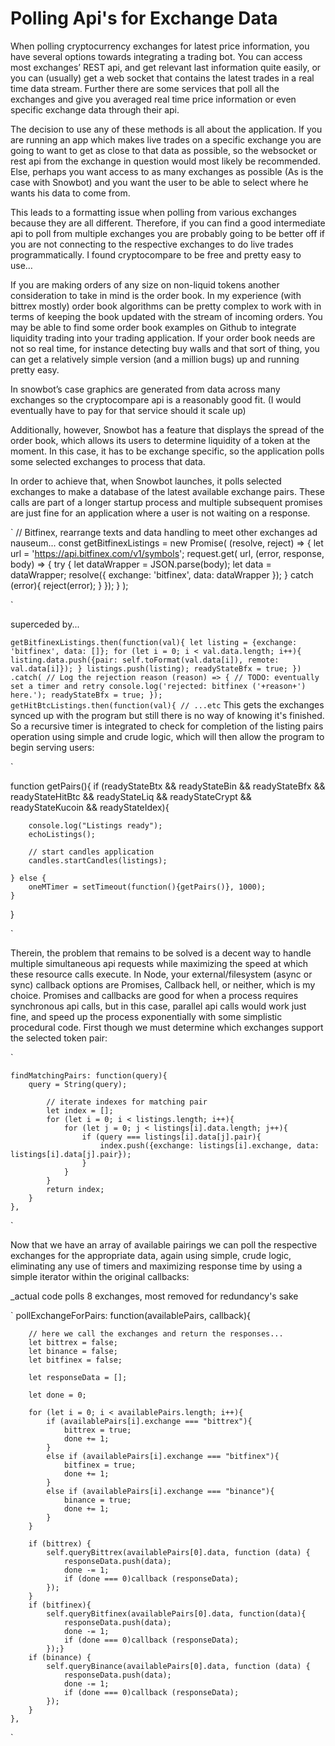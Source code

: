 # Polling Api's for Exchange Data

When polling cryptocurrency exchanges for latest price information, you have several options towards integrating a trading bot. You can access most exchanges’ REST api, and get relevant last information quite easily, or you can (usually) get a web socket that contains the latest trades in a real time data stream. Further there are some services that poll all the exchanges and give you averaged real time price information or even specific exchange data through their api.

The decision to use any of these methods is all about the application. If you are running an app which makes live trades on a specific exchange you are going to want to get as close to that data as possible, so the websocket or rest api from the exchange in question would most likely be recommended. Else, perhaps you want access to as many exchanges as possible (As is the case with Snowbot) and you want the user to be able to select where he wants his data to come from. 

This leads to a formatting issue when polling from various exchanges because they are all different. Therefore, if you can find a good intermediate api to poll from multiple exchanges you are probably going to be better off if you are not connecting to the respective exchanges to do live trades programmatically.  I found cryptocompare to be free and pretty easy to use…

If you are making orders of any size on non-liquid tokens another consideration to take in mind is the order book. In my experience (with bittrex mostly) order book algorithms can be pretty complex to work with in terms of keeping the book updated with the stream of incoming orders.  You may be able to find some order book examples on Github to integrate liquidity trading into your trading application. If your order book needs are not so real time, for instance detecting buy walls and that sort of thing, you can get a relatively simple version (and a million bugs) up and running pretty easy.

In snowbot’s case graphics are generated from data across many exchanges so the cryptocompare api is a reasonably good fit. (I would eventually have to pay for that service should it scale up)

Additionally, however, Snowbot has a feature that displays the spread of the order book, which allows its users to determine liquidity of a token at the moment. In this case, it has to be exchange specific, so the application polls some selected exchanges to process that data. 

In order to achieve that, when Snowbot launches, it polls selected exchanges to make a database of the latest available exchange pairs. These calls are part of a longer startup process and multiple subsequent promises are just fine for an application where a user is not waiting on a response.

`
// Bitfinex, rearrange texts and data handling to meet other exchanges ad nauseum...
const getBitfinexListings = new Promise(
    (resolve, reject) => {
        let url = 'https://api.bitfinex.com/v1/symbols';
        request.get(
            url, (error, response, body) => {
                try {
                    let dataWrapper = JSON.parse(body);
                    let data = dataWrapper;
                    resolve({ exchange: 'bitfinex', data: dataWrapper });
                } catch (error){
                    reject(error);
                }
            });
    }
);

`

superceded by...

`
getBitfinexListings.then(function(val){
  let listing = {exchange: 'bitfinex', data: []};
  for (let i = 0; i < val.data.length; i++){
    listing.data.push({pair: self.toFormat(val.data[i]), remote: val.data[i]});
  }
  listings.push(listing);
  readyStateBfx = true;
})
.catch(
  // Log the rejection reason
  (reason) => {
    // TODO: eventually set a timer and retry
    console.log('rejected: bitfinex ('+reason+') here.');
    readyStateBfx = true;
  });
getHitBtcListings.then(function(val){ // ...etc
`
This gets the exchanges synced up with the program but still there is no way of knowing it's finished. So a recursive timer is integrated to check for completion of the listing pairs operation using simple and crude logic, which will then allow the program to begin serving users:

`

function getPairs(){
    if (readyStateBtx && 
        readyStateBin && 
        readyStateBfx && 
        readyStateHitBtc && 
        readyStateLiq && 
        readyStateCrypt && 
        readyStateKucoin && 
        readyStateIdex){
        
        console.log("Listings ready");
        echoListings();
        
        // start candles application
        candles.startCandles(listings);

    } else {
        oneMTimer = setTimeout(function(){getPairs()}, 1000);
    }
}

`

Therein, the problem that remains to be solved is a decent way to handle multiple simultaneous api requests while maximizing the speed at which these resource calls execute. In Node, your external/filesystem (async or sync) callback options are Promises, Callback hell, or neither, which is my choice. Promises and callbacks are good for when a process requires synchronous api calls, but in this case, parallel api calls would work just fine, and speed up the process exponentially with some simplistic procedural code. First though we must determine which exchanges support the selected token pair:

`

    findMatchingPairs: function(query){
        query = String(query);
        
            // iterate indexes for matching pair
            let index = [];
            for (let i = 0; i < listings.length; i++){
                for (let j = 0; j < listings[i].data.length; j++){
                    if (query === listings[i].data[j].pair){
                        index.push({exchange: listings[i].exchange, data: listings[i].data[j].pair});
                    }
                }
            }
            return index;
        }
    },
`

Now that we have an array of available pairings we can poll the respective exchanges for the appropriate data, again using simple, crude logic, eliminating any use of timers and maximizing response time by using a simple iterator within the original callbacks:

_actual code polls 8 exchanges, most removed for redundancy's sake

`
pollExchangeForPairs: function(availablePairs, callback){

        // here we call the exchanges and return the responses...
        let bittrex = false;
        let binance = false;
        let bitfinex = false;

        let responseData = [];

        let done = 0;

        for (let i = 0; i < availablePairs.length; i++){
            if (availablePairs[i].exchange === "bittrex"){
                bittrex = true;
                done += 1;
            }
            else if (availablePairs[i].exchange === "bitfinex"){
                bitfinex = true;
                done += 1;
            }
            else if (availablePairs[i].exchange === "binance"){
                binance = true;
                done += 1;
            }
        }

        if (bittrex) {
            self.queryBittrex(availablePairs[0].data, function (data) {
                responseData.push(data);
                done -= 1;
                if (done === 0)callback (responseData);
            });
        }
        if (bitfinex){
            self.queryBitfinex(availablePairs[0].data, function(data){
                responseData.push(data);
                done -= 1;
                if (done === 0)callback (responseData);
            });}
        if (binance) {
            self.queryBinance(availablePairs[0].data, function (data) {
                responseData.push(data);
                done -= 1;
                if (done === 0)callback (responseData);
            });
        }
    },
`








